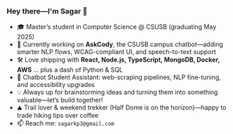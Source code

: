 ### Hey there—I'm Sagar 👋

- 🎓 Master’s student in Computer Science @ CSUSB (graduating May 2025)  
- 🔭 Currently working on **AskCody**, the CSUSB campus chatbot—adding smarter NLP flows, WCAG-compliant UI, and speech-to-text support  
- 🛠  Love shipping with **React, Node.js, TypeScript, MongoDB, Docker, AWS** … plus a dash of Python & SQL  
- 🤖 Chatbot Student Assistant: web-scraping pipelines, NLP fine-tuning, and accessibility upgrades  
- 💡 Always up for brainstorming ideas and turning them into something valuable—let’s build together!  
- ⛰️ Trail lover & weekend trekker (Half Dome is on the horizon)—happy to trade hiking tips over coffee  
- 📫 Reach me: `sagarkp3@gmail.com`
